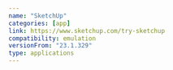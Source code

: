 ```yaml
---
name: "SketchUp"
categories: [app]
link: https://www.sketchup.com/try-sketchup
compatibility: emulation
versionFrom: "23.1.329"
type: applications
---
```


